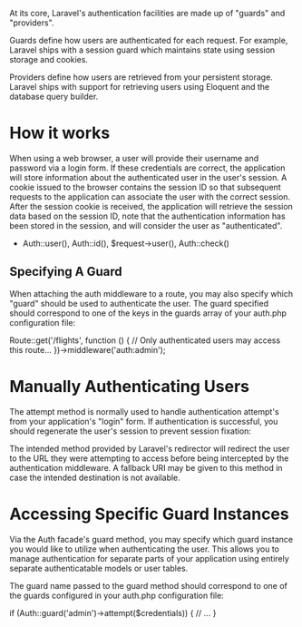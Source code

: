 At its core, Laravel's authentication facilities are made up of "guards" and "providers". 

Guards define how users are authenticated for each request. For example, Laravel ships 
with a session guard which maintains state using session storage and cookies.

Providers define how users are retrieved from your persistent storage. Laravel ships 
with support for retrieving users using Eloquent and the database query builder. 

# How it works

When using a web browser, a user will provide their username and password via a login form.
If these credentials are correct, the application will store information about the 
authenticated user in the user's session. A cookie issued to the browser contains the 
session ID so that subsequent requests to the application can associate the user with the 
correct session. After the session cookie is received, the application will retrieve the 
session data based on the session ID, note that the authentication information has been 
stored in the session, and will consider the user as "authenticated".

- Auth::user(), Auth::id(), $request->user(), Auth::check()

## Specifying A Guard

When attaching the auth middleware to a route, you may also specify which "guard" 
should be used to authenticate the user. The guard specified should correspond to
one of the keys in the guards array of your auth.php configuration file:

Route::get('/flights', function () {
// Only authenticated users may access this route...
})->middleware('auth:admin');

# Manually Authenticating Users

The attempt method is normally used to handle authentication attempt's from
your application's "login" form. If authentication is successful, you should 
regenerate the user's session to prevent session fixation:

The intended method provided by Laravel's redirector
will redirect the user to the URL they were attempting to access before being intercepted by the authentication middleware. A fallback URI may be given to this method in case the intended destination is not available.

# Accessing Specific Guard Instances

Via the Auth facade's guard method, you may specify which guard instance you would like 
to utilize when authenticating the user. This allows you to manage authentication for 
separate parts of your application using entirely separate 
authenticatable models or user tables.

The guard name passed to the guard method should correspond to one of the guards 
configured in your auth.php configuration file:

if (Auth::guard('admin')->attempt($credentials)) {
// ...
}
